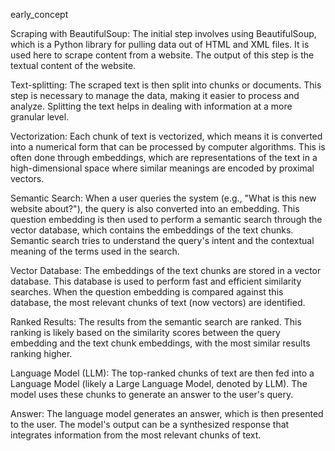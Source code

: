 early_concept

Scraping with BeautifulSoup: The initial step involves using BeautifulSoup, which is a Python library for pulling data out of HTML and XML files. It is used here to scrape content from a website. The output of this step is the textual content of the website.

Text-splitting: The scraped text is then split into chunks or documents. This step is necessary to manage the data, making it easier to process and analyze. Splitting the text helps in dealing with information at a more granular level.

Vectorization: Each chunk of text is vectorized, which means it is converted into a numerical form that can be processed by computer algorithms. This is often done through embeddings, which are representations of the text in a high-dimensional space where similar meanings are encoded by proximal vectors.

Semantic Search: When a user queries the system (e.g., "What is this new website about?"), the query is also converted into an embedding. This question embedding is then used to perform a semantic search through the vector database, which contains the embeddings of the text chunks. Semantic search tries to understand the query's intent and the contextual meaning of the terms used in the search.

Vector Database: The embeddings of the text chunks are stored in a vector database. This database is used to perform fast and efficient similarity searches. When the question embedding is compared against this database, the most relevant chunks of text (now vectors) are identified.

Ranked Results: The results from the semantic search are ranked. This ranking is likely based on the similarity scores between the query embedding and the text chunk embeddings, with the most similar results ranking higher.

Language Model (LLM): The top-ranked chunks of text are then fed into a Language Model (likely a Large Language Model, denoted by LLM). The model uses these chunks to generate an answer to the user's query.

Answer: The language model generates an answer, which is then presented to the user. The model's output can be a synthesized response that integrates information from the most relevant chunks of text.
